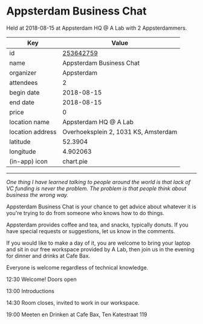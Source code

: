 # Appsterdam Business Chat
Held at 2018-08-15 at Appsterdam HQ @ A Lab with 2 Appsterdammers.
        
|Key|Value
|---|---|
|id|[253642759](https://www.meetup.com/appsterdam/events/253642759/)|
|name|Appsterdam Business Chat|
|organizer|Appsterdam|
|attendees|2|
|begin date|2018-08-15|
|end date|2018-08-15|
|price|0|
|location name|Appsterdam HQ @ A Lab|
|location address|Overhoeksplein 2, 1031 KS, Amsterdam|
|latitude|52.3904|
|longitude|4.902063|
|(in-app) icon|chart.pie|

---

*One thing I have learned talking to people around the world is that lack of VC funding is never the problem. The problem is that people think about business the wrong way.*

Appsterdam Business Chat is your chance to get advice about whatever it is you're trying to do from someone who knows how to do things.

Appsterdam provides coffee and tea, and snacks, typically donuts. If you have special requests or suggestions, let us know in the comments.

If you would like to make a day of it, you are welcome to bring your laptop and sit in our free workspace provided by A Lab, then join us in the evening for dinner and drinks at Cafe Bax.

Everyone is welcome regardless of technical knowledge.

12:30 Welcome! Doors open

13:00 Introductions

14:30 Room closes, invited to work in our workspace.

19:00 Meeten en Drinken at Cafe Bax, Ten Katestraat 119


